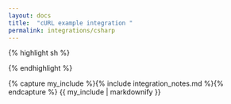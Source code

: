 ```yaml
---
layout: docs
title:  "cURL example integration "
permalink: integrations/csharp
---
```

{% highlight sh %}

{% endhighlight %}

{% capture my_include %}{% include integration_notes.md %}{% endcapture %}
{{ my_include | markdownify }}